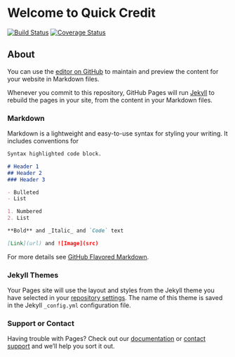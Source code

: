 # Welcome to Quick Credit
[![Build Status](https://travis-ci.com/Boths1229/quick-credit.svg?branch=develop)](https://travis-ci.com/Boths1229/quick-credit)
[![Coverage Status](https://coveralls.io/repos/github/Boths1229/quick-credit/badge.svg?branch=develop)](https://coveralls.io/github/Boths1229/quick-credit?branch=develop)

## About
You can use the [editor on GitHub](https://github.com/Boths1229/quick-credit/edit/master/README.md) to maintain and preview the content for your website in Markdown files.

Whenever you commit to this repository, GitHub Pages will run [Jekyll](https://jekyllrb.com/) to rebuild the pages in your site, from the content in your Markdown files.

### Markdown

Markdown is a lightweight and easy-to-use syntax for styling your writing. It includes conventions for

```markdown
Syntax highlighted code block.

# Header 1
## Header 2
### Header 3

- Bulleted
- List

1. Numbered
2. List

**Bold** and _Italic_ and `Code` text

[Link](url) and ![Image](src)
```

For more details see [GitHub Flavored Markdown](https://guides.github.com/features/mastering-markdown/).

### Jekyll Themes

Your Pages site will use the layout and styles from the Jekyll theme you have selected in your [repository settings](https://github.com/Boths1229/quick-credit/settings). The name of this theme is saved in the Jekyll `_config.yml` configuration file.

### Support or Contact

Having trouble with Pages? Check out our [documentation](https://help.github.com/categories/github-pages-basics/) or [contact support](https://github.com/contact) and we’ll help you sort it out.
